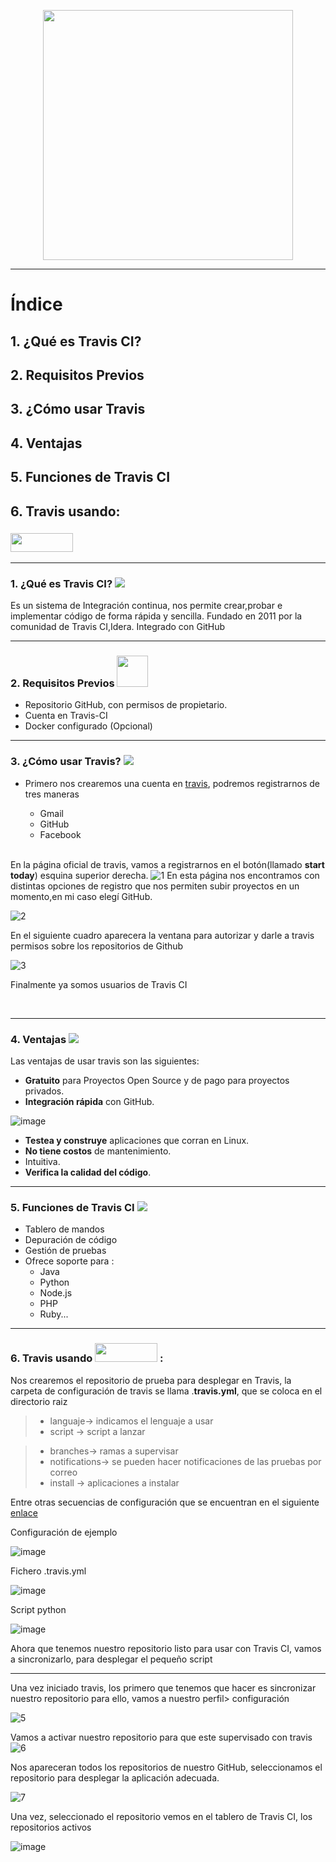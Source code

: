 <p align="center"><img src="https://user-images.githubusercontent.com/73592097/152687804-e294d7e9-9e97-4c92-b07d-c681542591d0.png" height="400px"></p>


<hr/>

# Índice #

## 1. ¿Qué es Travis CI? ##
## 2. Requisitos Previos ##
## 3. ¿Cómo usar Travis ##
## 4. Ventajas ##
## 5. Funciones de Travis CI ##
## 6. Travis usando: ##
### <img src="https://user-images.githubusercontent.com/73592097/152375522-7d9ee0ad-57af-453e-ba14-9821bf6619c9.png" width="100px" height="30px"/> ###


***


### 1. ¿Qué es Travis CI? <img src="https://user-images.githubusercontent.com/73592097/152708940-3d61801f-c70d-4b38-8ea3-0a853d0a537c.png"/>  ###
Es un sistema de Integración continua, nos permite crear,probar e implementar código de forma rápida y sencilla. Fundado en 2011 por la comunidad de Travis CI,Idera. Integrado con GitHub 
<hr/>

### 2. Requisitos Previos <img src="https://user-images.githubusercontent.com/73592097/152683389-1050ea2e-94fd-490b-a62f-ff1b3bd328e2.png" width="50px" height="50px"/> ###  
- Repositorio GitHub, con permisos de propietario.
- Cuenta en Travis-CI
- Docker configurado (Opcional)

<hr/>


### 3. ¿Cómo usar Travis? <img src="https://user-images.githubusercontent.com/73592097/152709285-2a14073c-bc5d-4d86-909d-237bfa9561e6.png"/> ###
- Primero nos crearemos una cuenta en [travis](https://www.travis-ci.com/), podremos registrarnos de tres maneras

  * Gmail
  * GitHub
  * Facebook

  <br/>
En la página oficial de travis, vamos a registrarnos en el botón(llamado  **start today**) esquina superior derecha. 
 ![1](https://user-images.githubusercontent.com/73592097/152692062-6c763441-3f10-401b-85c4-9b7fdcddc5fa.PNG)
En esta página nos encontramos con distintas opciones de registro que nos permiten subir proyectos en un momento,en mi caso elegí GitHub.

![2](https://user-images.githubusercontent.com/73592097/152692485-a8a780db-cf08-4ba0-89f2-5d5df4e8c186.PNG)

En el siguiente cuadro aparecera la ventana para autorizar y darle a travis permisos sobre los repositorios de Github

![3](https://user-images.githubusercontent.com/73592097/152692585-c7bea93b-ef7a-49db-8bab-07b28718d065.PNG)

Finalmente ya somos usuarios de Travis CI

<br/>
<hr/>


### 4. Ventajas <img src="https://user-images.githubusercontent.com/73592097/152709215-66e882de-da1e-4fd9-81b3-956fbc224e6c.png"/> ### 
Las ventajas de usar travis son las siguientes:
 - **Gratuito** para Proyectos Open Source y de pago para proyectos privados.
 -  **Integración rápida** con GitHub.

![image](https://user-images.githubusercontent.com/73592097/152353373-40d925e8-b3c3-46c6-be1f-0946334018f2.png)

 -  **Testea y construye** aplicaciones que corran en Linux.
 -  **No tiene costos** de mantenimiento.
 -  Intuitiva.
 -  **Verifica la calidad del código**.

<hr/>


### 5. Funciones de Travis CI <img src="https://user-images.githubusercontent.com/73592097/152709304-415b84f4-640f-4631-b20b-359dd5d03159.png"/> ###

- Tablero de mandos
- Depuración de código
- Gestión de pruebas
- Ofrece soporte para :
  -  Java
  -  Python
  -  Node.js
  -  PHP
  -  Ruby...

<hr/>

### 6. Travis usando <img src="https://user-images.githubusercontent.com/73592097/152375522-7d9ee0ad-57af-453e-ba14-9821bf6619c9.png" width="100px" height="30px"/> : ###




Nos crearemos el repositorio de prueba para desplegar en Travis, la carpeta de configuración de travis se llama .**travis.yml**, que se coloca en el directorio raiz

> - languaje-> indicamos el lenguaje a usar
> - script -> script a lanzar 

> - branches-> ramas a supervisar 
> - notifications-> se pueden hacer notificaciones de las pruebas por correo
> - install -> aplicaciones a instalar

Entre otras secuencias de configuración que se encuentran en el siguiente [enlace](https://docs.travis-ci.com/user/job-lifecycle/)

Configuración de ejemplo

![image](https://user-images.githubusercontent.com/73592097/152694374-070ebf95-9299-4942-b33d-6ca307352106.png)

Fichero .travis.yml

![image](https://user-images.githubusercontent.com/73592097/152694406-82376921-6f33-49c7-9ebe-332a4785c23a.png)

Script python 

![image](https://user-images.githubusercontent.com/73592097/152694422-055b0f6f-04d4-44bd-a21c-eb8b8e18c11c.png)

Ahora que tenemos nuestro repositorio listo para usar con Travis CI, vamos a sincronizarlo, para desplegar el pequeño script
<hr/>


Una vez iniciado travis, los primero que tenemos que hacer es sincronizar nuestro repositorio para ello, vamos a nuestro perfil> configuración

![5](https://user-images.githubusercontent.com/73592097/152693144-a6eda9ac-8b6f-4c9e-8d6a-e560a264bed7.PNG)

Vamos a activar nuestro repositorio para que este supervisado con travis
![6](https://user-images.githubusercontent.com/73592097/152693268-1f3545c5-88f8-4734-997b-919bcb309e8e.PNG)

Nos apareceran todos los repositorios de nuestro GitHub, seleccionamos el repositorio para desplegar la aplicación adecuada.

![7](https://user-images.githubusercontent.com/73592097/152693315-f288ed80-f8cc-40ff-8d14-14d3939e51c7.PNG)

Una vez, seleccionado el repositorio vemos en el tablero de Travis CI, los repositorios activos


![image](https://user-images.githubusercontent.com/73592097/152694879-faf7f5d8-a72c-46fb-b08f-1b28638bc19c.png)










